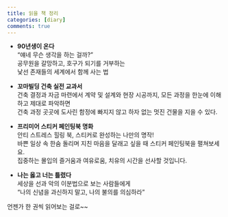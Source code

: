 ```yaml
---
title: 읽을 책 정리
categories: [diary]
comments: true
---
```


+ **90년생이 온다**   
  “얘네 무슨 생각을 하는 걸까?”   
  공무원을 갈망하고, 호구가 되기를 거부하는   
  낯선 존재들의 세계에서 함께 사는 법   
  
+ **꼬마빌딩 건축 실전 교과서**   
  건축 결정과 자금 마련에서 계약 및 설계와 현장 시공까지, 모든 과정을 한눈에 이해하고 제대로 파악하면   
  건축 과정 곳곳에 도사린 함정에 빠지지 않고 하자 없는 멋진 건물을 지을 수 있다.   
  
+ **프리미어 스티커 페인팅북 명화**   
  안티 스트레스 힐링 북, 스티커로 완성하는 나만의 명작!   
  바쁜 일상 속 한숨 돌리며 지친 마음을 달래고 싶을 때 스티커 페인팅북을 펼쳐보세요.   
  집중하는 몰입의 즐거움과 여유로움, 치유의 시간을 선사할 것입니다.   
  
+ **나는 옳고 너는 틀렸다**   
  세상을 선과 악의 이분법으로 보는 사람들에게   
  “나의 신념을 과신하지 말고, 나의 불의를 의심하라”   
  
언젠가 한 권씩 읽어보는 걸로~~
